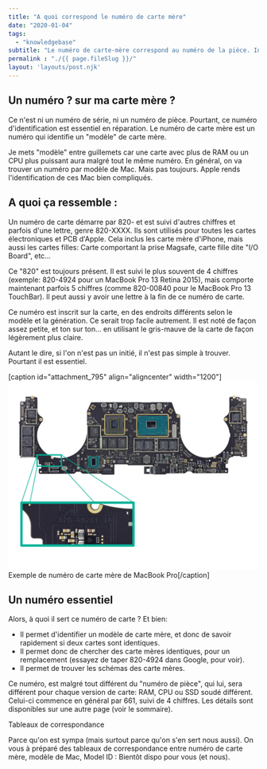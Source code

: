 ```yaml
---
title: "A quoi correspond le numéro de carte mère"
date: "2020-01-04"
tags: 
  - "knowledgebase"
subtitle: "Le numéro de carte-mère correspond au numéro de la pièce. Indispensable pour identifier, diagnostiquer et réparer un Mac. Mais a quoi correspond-t-il exactement ?"
permalink : "./{{ page.fileSlug }}/"
layout: 'layouts/post.njk'
---
```


## Un numéro ? sur ma carte mère ?

Ce n'est ni un numéro de série, ni un numéro de pièce. Pourtant, ce numéro d'identification est essentiel en réparation. Le numéro de carte mère est un numéro qui identifie un "modèle" de carte mère.

Je mets "modèle" entre guillemets car une carte avec plus de RAM ou un CPU plus puissant aura malgré tout le même numéro. En général, on va trouver un numéro par modèle de Mac. Mais pas toujours. Apple rends l'identification de ces Mac bien compliqués.

## A quoi ça ressemble :

Un numéro de carte démarre par 820- et est suivi d'autres chiffres et parfois d'une lettre, genre 820-XXXX. Ils sont utilisés pour toutes les cartes électroniques et PCB d'Apple. Cela inclus les carte mère d'iPhone, mais aussi les cartes filles: Carte comportant la prise Magsafe, carte fille dite "I/O Board", etc...

Ce "820" est toujours présent. Il est suivi le plus souvent de 4 chiffres (exemple: 820-4924 pour un MacBook Pro 13 Retina 2015), mais comporte maintenant parfois 5 chiffres (comme 820-00840 pour le MacBook Pro 13 TouchBar). Il peut aussi y avoir une lettre à la fin de ce numéro de carte.

Ce numéro est inscrit sur la carte, en des endroits différents selon le modèle et la génération. Ce serait trop facile autrement. Il est noté de façon assez petite, et ton sur ton... en utilisant le gris-mauve de la carte de façon légèrement plus claire.

Autant le dire, si l'on n'est pas un initié, il n'est pas simple à trouver. Pourtant il est essentiel.

\[caption id="attachment\_795" align="aligncenter" width="1200"\]![Carte mère 820 00281 ](images/820-00281-numero-CM.jpg) Exemple de numéro de carte mère de MacBook Pro\[/caption\]

## Un numéro essentiel

Alors, à quoi il sert ce numéro de carte ? Et bien:

- Il permet d'identifier un modèle de carte mère, et donc de savoir rapidement si deux cartes sont identiques.
- Il permet donc de chercher des carte mères identiques, pour un remplacement (essayez de taper 820-4924 dans Google, pour voir).
- Il permet de trouver les schémas des carte mères.

Ce numéro, est malgré tout différent du "numéro de pièce", qui lui, sera différent pour chaque version de carte: RAM, CPU ou SSD soudé différent. Celui-ci commence en général par 661, suivi de 4 chiffres. Les détails sont disponibles sur une autre page (voir le sommaire).

Tableaux de correspondance

Parce qu'on est sympa (mais surtout parce qu'on s'en sert nous aussi). On vous à préparé des tableaux de correspondance entre numéro de carte mère, modèle de Mac, Model ID : Bientôt dispo pour vous (et nous).
